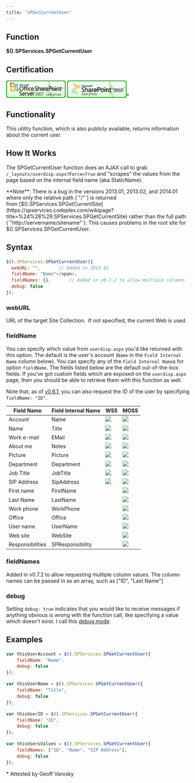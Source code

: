 ```yaml
---
title: 'SPGetCurrentUser'
---
```


## Function

**$().SPServices.SPGetCurrentUser**

## Certification

[![Certified for SharePoint 2007](../img/sp2007-cert.jpg "Certified for SharePoint 2007")](../glossary/index.md#Certification) [![Certified for SharePoint 2010](../img/sp2010-cert.jpg "Certified for SharePoint 2010")](../glossary/index.md#Certification)*

## Functionality

This utility function, which is also publicly available, returns information about the current user.

## How It Works

The SPGetCurrentUser function does an AJAX call to grab `/_layouts/userdisp.aspx?Force=True` and "scrapes" the values from the page based on the internal field name (aka StaticName).

<div class="alert alert-danger">**Note**: There is a bug in the versions 2013.01, 2013.02, and 2014.01 where only the relative path (`"/"`) is returned from [$().SPServices.SPGetCurrentSite](https://spservices.codeplex.com/wikipage?title=%24%28%29.SPServices.SPGetCurrentSite) rather than the full path (`"http://servername/sitename"`). This causes problems in the root site for $().SPServices.SPGetCurrentUser.</div>

## Syntax

``` javascript
$().SPServices.SPGetCurrentUser({
  webURL: "",		// Added in 2013.01  
  fieldName: "Name"</span>,
  fieldNames: {},     	// Added in v0.7.2 to allow multiple columns  
  debug: false
});
```

### webURL

URL of the target Site Collection.  If not specified, the current Web is used.

### fieldName
You can specify which value from `userdisp.aspx` you'd like returned with this option. The default is the user's account (`Name` in the `Field Internal Name` column below). You can specify any of the `Field Internal Name`s for option `fieldName`. The fields listed below are the default out-of-the-box fields. If you’ve got custom fields which are exposed on the `userdisp.aspx` page, then you should be able to retrieve them with this function as well.  

Note that, as of [v0.6.1](http://spservices.codeplex.com/releases/view/62021), you can also request the ID of the user by specifying `fieldName: "ID"`.  

| Field Name | Field Internal Name | WSS | MOSS |
| ---------- | ------------------- | ----| -----|
| Account | Name | ![](http://mdasblog.files.wordpress.com/2009/09/chkmrk.gif) | ![](http://mdasblog.files.wordpress.com/2009/09/chkmrk.gif) |
| Name | Title | ![](http://mdasblog.files.wordpress.com/2009/09/chkmrk.gif) | ![](http://mdasblog.files.wordpress.com/2009/09/chkmrk.gif) |
| Work e-mail | EMail | ![](http://mdasblog.files.wordpress.com/2009/09/chkmrk.gif) | ![](http://mdasblog.files.wordpress.com/2009/09/chkmrk.gif) |
| About me | Notes | ![](http://mdasblog.files.wordpress.com/2009/09/chkmrk.gif) | ![](http://mdasblog.files.wordpress.com/2009/09/chkmrk.gif) |
| Picture | Picture | ![](http://mdasblog.files.wordpress.com/2009/09/chkmrk.gif) | ![](http://mdasblog.files.wordpress.com/2009/09/chkmrk.gif) |
| Department | Department | ![](http://mdasblog.files.wordpress.com/2009/09/chkmrk.gif) | ![](http://mdasblog.files.wordpress.com/2009/09/chkmrk.gif) |
| Job Title | JobTitle | ![](http://mdasblog.files.wordpress.com/2009/09/chkmrk.gif) | ![](http://mdasblog.files.wordpress.com/2009/09/chkmrk.gif) |
| SIP Address | SipAddress | ![](http://mdasblog.files.wordpress.com/2009/09/chkmrk.gif) | ![](http://mdasblog.files.wordpress.com/2009/09/chkmrk.gif) |
| First name | FirstName | | ![](http://mdasblog.files.wordpress.com/2009/09/chkmrk.gif) |
| Last Name | LastName | | ![](http://mdasblog.files.wordpress.com/2009/09/chkmrk.gif) |
| Work phone | WorkPhone | | ![](http://mdasblog.files.wordpress.com/2009/09/chkmrk.gif) |
| Office | Office | | ![](http://mdasblog.files.wordpress.com/2009/09/chkmrk.gif) |
| User name | UserName | | ![](http://mdasblog.files.wordpress.com/2009/09/chkmrk.gif) |
| Web site | WebSite | | ![](http://mdasblog.files.wordpress.com/2009/09/chkmrk.gif) |
| Responsibilities | SPResponsibility | | ![](http://mdasblog.files.wordpress.com/2009/09/chkmrk.gif) |

### fieldNames
Added in v0.7.2 to allow requesting multiple column values. The column names can be passed in as an array, such as ["ID", "Last Name"]

### debug
Setting `debug: true` indicates that you would like to receive messages if anything obvious is wrong with the function call, like specifying a value which doesn't exist. I call this [debug mode](../glossary/index.md#DebugMode).

## Examples

``` javascript
var thisUserAccount = $().SPServices.SPGetCurrentUser({
	fieldName: "Name",
	debug: false
});
```

``` javascript
var thisUserName = $().SPServices.SPGetCurrentUser({
	fieldName: "Title",
	debug: false
});
```

``` javascript
var thisUserID = $().SPServices.SPGetCurrentUser({
	fieldName: "ID",
	debug: false
});
```

``` javascript
var thisUsersValues = $().SPServices.SPGetCurrentUser({
	fieldNames: ["ID", "Name", "SIP Address"],
	debug: false
});
```

\* Attested by Geoff Varosky

